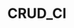 # CRUD_CI
<?php
$host       = "localhost";
$user       = "root";
$pass       = "";
$db         = "veniseptiani";

$koneksi    = mysqli_connect($host, $user, $pass, $db);
if (!$koneksi) { //cek koneksi
    die("Tidak bisa terkoneksi ke database");
}
$nim        = "";
$nama       = "";
$alamat     = "";
$fakultas   = "";
$sukses     = "";
$error      = "";

if (isset($_GET['op'])) {
    $op = $_GET['op'];
} else {
    $op = "";
}
if($op == 'delete'){
    $id         = $_GET['id'];
    $sql1       = "delete from mahasiswa where id = '$id'";
    $q1         = mysqli_query($koneksi,$sql1);
    if($q1){
        $sukses = "Berhasil hapus data";
    }else{
        $error  = "Gagal melakukan delete data";
    }
}
if ($op == 'edit') {
    $id         = $_GET['id'];
    $sql1       = "select * from mahasiswa where id = '$id'";
    $q1         = mysqli_query($koneksi, $sql1);
    $r1         = mysqli_fetch_array($q1);
    $nim        = $r1['nim'];
    $nama       = $r1['nama'];
    $alamat     = $r1['alamat'];
    $fakultas   = $r1['fakultas'];

    if ($nim == '') {
        $error = "Data tidak ditemukan";
    }
}
if (isset($_POST['simpan'])) { //untuk create
    $nim        = $_POST['nim'];
    $nama       = $_POST['nama'];
    $alamat     = $_POST['alamat'];
    $fakultas   = $_POST['fakultas'];

    if ($nim && $nama && $alamat && $fakultas) {
        if ($op == 'edit') { //untuk update
            $sql1       = "update mahasiswa set nim = '$nim',nama='$nama',alamat = '$alamat',fakultas='$fakultas' where id = '$id'";
            $q1         = mysqli_query($koneksi, $sql1);
            if ($q1) {
                $sukses = "Data berhasil diupdate";
            } else {
                $error  = "Data gagal diupdate";
            }
        } else { //untuk insert
            $sql1   = "insert into mahasiswa(nim,nama,alamat,fakultas) values ('$nim','$nama','$alamat','$fakultas')";
            $q1     = mysqli_query($koneksi, $sql1);
            if ($q1) {
                $sukses     = "Berhasil memasukkan data baru";
            } else {
                $error      = "Gagal memasukkan data";
            }
        }
    } else {
        $error = "Silakan masukkan semua data";
    }
}
?>
<!DOCTYPE html>
<html lang="en">

<head>
    <meta charset="UTF-8">
    <meta http-equiv="X-UA-Compatible" content="IE=edge">
    <meta name="viewport" content="width=device-width, initial-scale=1.0">
    <title>Data Mahasiswa</title>
    <link href="https://cdn.jsdelivr.net/npm/bootstrap@5.0.0-beta2/dist/css/bootstrap.min.css" rel="stylesheet" integrity="sha384-BmbxuPwQa2lc/FVzBcNJ7UAyJxM6wuqIj61tLrc4wSX0szH/Ev+nYRRuWlolflfl" crossorigin="anonymous">
    <style>
        .mx-auto {
            width: 800px
        }

        .card {
            margin-top: 10px;
        }
    </style>
</head>

<body>
    <div class="mx-auto">
        <!-- untuk memasukkan data -->
        <div class="card">
            <div class="card-header">
                Create / Edit Data
            </div>
            <div class="card-body">
                <?php
                if ($error) {
                ?>
                    <div class="alert alert-danger" role="alert">
                        <?php echo $error ?>
                    </div>
                <?php
                    header("refresh:5;url=index.php");//5 : detik
                }
                ?>
                <?php
                if ($sukses) {
                ?>
                    <div class="alert alert-success" role="alert">
                        <?php echo $sukses ?>
                    </div>
                <?php
                    header("refresh:5;url=index.php");
                }
                ?>
                <form action="" method="POST">
                    <div class="mb-3 row">
                        <label for="nim" class="col-sm-2 col-form-label">NIM</label>
                        <div class="col-sm-10">
                            <input type="text" class="form-control" id="nim" name="nim" value="<?php echo $nim ?>">
                        </div>
                    </div>
                    <div class="mb-3 row">
                        <label for="nama" class="col-sm-2 col-form-label">Nama</label>
                        <div class="col-sm-10">
                            <input type="text" class="form-control" id="nama" name="nama" value="<?php echo $nama ?>">
                        </div>
                    </div>
                    <div class="mb-3 row">
                        <label for="alamat" class="col-sm-2 col-form-label">Alamat</label>
                        <div class="col-sm-10">
                            <input type="text" class="form-control" id="alamat" name="alamat" value="<?php echo $alamat ?>">
                        </div>
                    </div>
                    <div class="mb-3 row">
                        <label for="fakultas" class="col-sm-2 col-form-label">Fakultas</label>
                        <div class="col-sm-10">
                            <select class="form-control" name="fakultas" id="fakultas">
                                <option value="">- Pilih Fakultas -</option>
                                <option value="saintek" <?php if ($fakultas == "saintek") echo "selected" ?>>saintek</option>
                                <option value="soshum" <?php if ($fakultas == "soshum") echo "selected" ?>>soshum</option>
                            </select>
                        </div>
                    </div>
                    <div class="col-12">
                        <input type="submit" name="simpan" value="Simpan Data" class="btn btn-primary" />
                    </div>
                </form>
            </div>
        </div>

        <!-- untuk mengeluarkan data -->
        <div class="card">
            <div class="card-header text-white bg-secondary">
                Data Mahasiswa
            </div>
            <div class="card-body">
                <table class="table">
                    <thead>
                        <tr>
                            <th scope="col">No</th>
                            <th scope="col">NIM</th>
                            <th scope="col">Nama</th>
                            <th scope="col">Alamat</th>
                            <th scope="col">Fakultas</th>
                            <th scope="col">Aksi</th>
                        </tr>
                    </thead>
                    <tbody>
                        <?php
                        $sql2   = "select * from mahasiswa order by id desc";
                        $q2     = mysqli_query($koneksi, $sql2);
                        $urut   = 1;
                        while ($r2 = mysqli_fetch_array($q2)) {
                            $id         = $r2['id'];
                            $nim        = $r2['nim'];
                            $nama       = $r2['nama'];
                            $alamat     = $r2['alamat'];
                            $fakultas   = $r2['Fakultas'];

                        ?>
                            <tr>
                                <th scope="row"><?php echo $urut++ ?></th>
                                <td scope="row"><?php echo $nim ?></td>
                                <td scope="row"><?php echo $nama ?></td>
                                <td scope="row"><?php echo $alamat ?></td>
                                <td scope="row"><?php echo $fakultas ?></td>
                                <td scope="row">
                                    <a href="index.php?op=edit&id=<?php echo $id ?>"><button type="button" class="btn btn-warning">Edit</button></a>
                                    <a href="index.php?op=delete&id=<?php echo $id?>" onclick="return confirm('Yakin mau delete data?')"><button type="button" class="btn btn-danger">Delete</button></a>            
                                </td>
                            </tr>
                        <?php
                        }
                        ?>
                    </tbody>
                    
                </table>
            </div>
        </div>
    </div>
</body>

</html>
